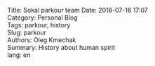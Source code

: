 Title: Sokal parkour team
Date: 2018-07-16 17:07  
Category: Personal Blog  
Tags: parkour, history    
Slug: parkour  
Authors: Oleg Kmechak    
Summary: History about human spirit  
lang: en  